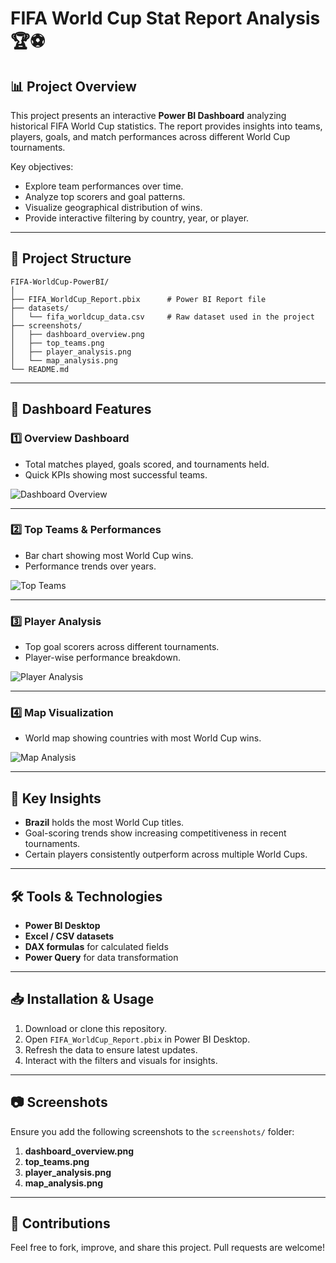 
# FIFA World Cup Stat Report Analysis 🏆⚽

## 📊 Project Overview

This project presents an interactive **Power BI Dashboard** analyzing historical FIFA World Cup statistics. The report provides insights into teams, players, goals, and match performances across different World Cup tournaments.

Key objectives:
- Explore team performances over time.
- Analyze top scorers and goal patterns.
- Visualize geographical distribution of wins.
- Provide interactive filtering by country, year, or player.

---

## 📂 Project Structure

```
FIFA-WorldCup-PowerBI/
│
├── FIFA_WorldCup_Report.pbix      # Power BI Report file
├── datasets/
│   └── fifa_worldcup_data.csv     # Raw dataset used in the project
├── screenshots/
│   ├── dashboard_overview.png
│   ├── top_teams.png
│   ├── player_analysis.png
│   └── map_analysis.png
└── README.md
```

---

## 🚀 Dashboard Features

### 1️⃣ Overview Dashboard
- Total matches played, goals scored, and tournaments held.
- Quick KPIs showing most successful teams.

![Dashboard Overview](screenshots/dashboard_overview.png)

---

### 2️⃣ Top Teams & Performances
- Bar chart showing most World Cup wins.
- Performance trends over years.

![Top Teams](screenshots/top_teams.png)

---

### 3️⃣ Player Analysis
- Top goal scorers across different tournaments.
- Player-wise performance breakdown.

![Player Analysis](screenshots/player_analysis.png)

---

### 4️⃣ Map Visualization
- World map showing countries with most World Cup wins.

![Map Analysis](screenshots/map_analysis.png)

---

## 📌 Key Insights

- **Brazil** holds the most World Cup titles.
- Goal-scoring trends show increasing competitiveness in recent tournaments.
- Certain players consistently outperform across multiple World Cups.

---

## 🛠 Tools & Technologies

- **Power BI Desktop**
- **Excel / CSV datasets**
- **DAX formulas** for calculated fields
- **Power Query** for data transformation

---

## 📥 Installation & Usage

1. Download or clone this repository.
2. Open `FIFA_WorldCup_Report.pbix` in Power BI Desktop.
3. Refresh the data to ensure latest updates.
4. Interact with the filters and visuals for insights.

---

## 📷 Screenshots

Ensure you add the following screenshots to the `screenshots/` folder:
1. **dashboard_overview.png**
2. **top_teams.png**
3. **player_analysis.png**
4. **map_analysis.png**

---

## 🙌 Contributions

Feel free to fork, improve, and share this project. Pull requests are welcome!
